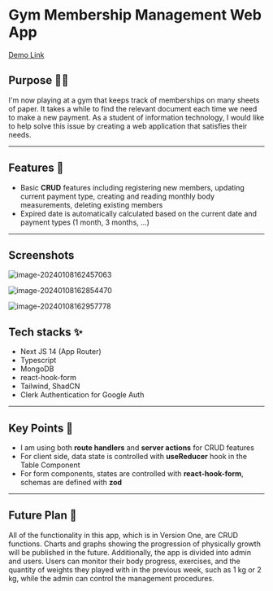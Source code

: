 # Gym Membership Management Web App

[Demo Link](https://gym-membership-management.vercel.app/)

## Purpose 🏋🏼

I'm now playing at a gym that keeps track of memberships on many sheets of paper. It takes a while to find the relevant document each time we need to make a new payment. As a student of information technology, I would like to help solve this issue by creating a web application that satisfies their needs.

----

## Features 🚀

- Basic **CRUD** features including registering new members, updating current payment type, creating and reading monthly body measurements, deleting existing members
- Expired date is automatically calculated based on the current date and payment types (1 month, 3 months, ...)

----

## Screenshots

![image-20240108162457063](C:\Users\Lenovo\AppData\Roaming\Typora\typora-user-images\image-20240108162457063.png)

![image-20240108162854470](C:\Users\Lenovo\AppData\Roaming\Typora\typora-user-images\image-20240108162854470.png)

![image-20240108162957778](C:\Users\Lenovo\AppData\Roaming\Typora\typora-user-images\image-20240108162957778.png)

##  Tech stacks ✨

- Next JS 14 (App Router)
- Typescript
- MongoDB
- react-hook-form
- Tailwind, ShadCN
- Clerk Authentication for Google Auth

----

## Key Points 🔑

- I am using both **route handlers** and **server actions** for CRUD features
- For client side, data state is controlled with **useReducer** hook in the Table Component
- For form components, states are controlled with **react-hook-form**, schemas are defined with **zod**

---

## Future Plan 🔮

All of the functionality in this app, which is in Version One, are CRUD functions. Charts and graphs showing the progression of physically growth will be published in the future. Additionally, the app is divided into admin and users. Users can monitor their body progress, exercises, and the quantity of weights they played with in the previous week, such as 1 kg or 2 kg, while the admin can control the management procedures.